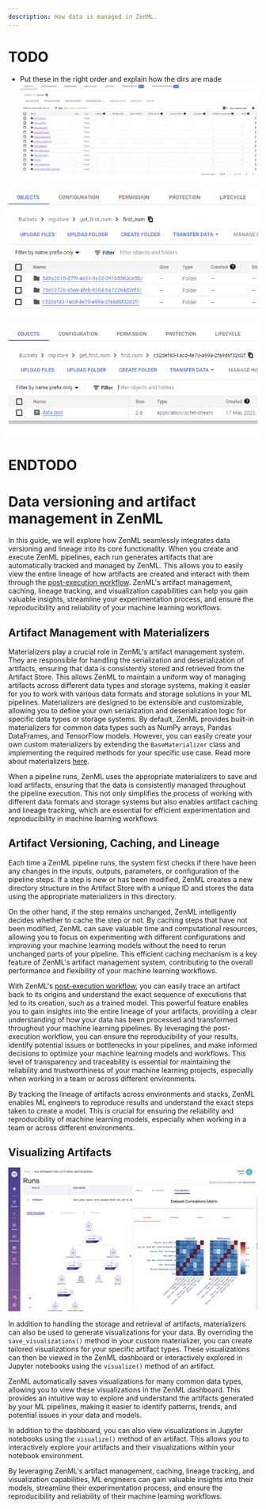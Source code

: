 ```yaml
---
description: How data is managed in ZenML.
---
```


# TODO 

- Put these in the right order and explain how the dirs are made
![Visualizing artifacts](../../.gitbook/assets/zenml_artifact_store_underthehood_1.png)

![Visualizing artifacts](../../.gitbook/assets/zenml_artifact_store_underthehood_2.png)

![Visualizing artifacts](../../.gitbook/assets/zenml_artifact_store_underthehood_3.png)

# ENDTODO

# Data versioning and artifact management in ZenML

In this guide, we will explore how ZenML seamlessly integrates data versioning and lineage into its core functionality. When you create and execute ZenML pipelines, each run generates artifacts that are automatically tracked and managed by ZenML. This allows you to easily view the entire lineage of how artifacts are created and interact with them through the [post-execution workflow](../starter-guide/fetch-runs-after-execution.md). ZenML's artifact management, caching, lineage tracking, and visualization capabilities can help you gain valuable insights, streamline your experimentation process, and ensure the reproducibility and reliability of your machine learning workflows.

## Artifact Management with Materializers

Materializers play a crucial role in ZenML's artifact management system. They are responsible for handling the serialization and deserialization of artifacts, ensuring that data is consistently stored and retrieved from the Artifact Store. This allows ZenML to maintain a uniform way of managing artifacts across different data types and storage systems, making it easier for you to work with various data formats and storage solutions in your ML pipelines. Materializers are designed to be extensible and customizable, allowing you to define your own serialization and deserialization logic for specific data types or storage systems. By default, ZenML provides built-in materializers for common data types such as NumPy arrays, Pandas DataFrames, and TensorFlow models. However, you can easily create your own custom materializers by extending the `BaseMaterializer` class and implementing the required methods for your specific use case. Read more about materializers [here](handle-custom-data-types.md).

When a pipeline runs, ZenML uses the appropriate materializers to save and load artifacts, ensuring that the data is consistently managed throughout the pipeline execution. This not only simplifies the process of working with different data formats and storage systems but also enables artifact caching and lineage tracking, which are essential for efficient experimentation and reproducibility in machine learning workflows.

## Artifact Versioning, Caching, and Lineage

Each time a ZenML pipeline runs, the system first checks if there have been any changes in the inputs, outputs, parameters, or configuration of the pipeline steps. If a step is new or has been modified, ZenML creates a new directory structure in the Artifact Store with a unique ID and stores the data using the appropriate materializers in this directory.

On the other hand, if the step remains unchanged, ZenML intelligently decides whether to cache the step or not. By caching steps that have not been modified, ZenML can save valuable time and computational resources, allowing you to focus on experimenting with different configurations and improving your machine learning models without the need to rerun unchanged parts of your pipeline. This efficient caching mechanism is a key feature of ZenML's artifact management system, contributing to the overall performance and flexibility of your machine learning workflows.

With ZenML's [post-execution workflow](../starter-guide/fetch-runs-after-execution.md), you can easily trace an artifact back to its origins and understand the exact sequence of executions that led to its creation, such as a trained model. This powerful feature enables you to gain insights into the entire lineage of your artifacts, providing a clear understanding of how your data has been processed and transformed throughout your machine learning pipelines. By leveraging the post-execution workflow, you can ensure the reproducibility of your results, identify potential issues or bottlenecks in your pipelines, and make informed decisions to optimize your machine learning models and workflows. This level of transparency and traceability is essential for maintaining the reliability and trustworthiness of your machine learning projects, especially when working in a team or across different environments.

By tracking the lineage of artifacts across environments and stacks, ZenML enables ML engineers to reproduce results and understand the exact steps taken to create a model. This is crucial for ensuring the reliability and reproducibility of machine learning models, especially when working in a team or across different environments.

## Visualizing Artifacts

![Visualizing artifacts](../../.gitbook/assets/intro_dashboard_details.png)

In addition to handling the storage and retrieval of artifacts, materializers can also be used to generate visualizations for your data. By overriding the `save_visualizations()` method in your custom materializer, you can create tailored visualizations for your specific artifact types. These visualizations can then be viewed in the ZenML dashboard or interactively explored in Jupyter notebooks using the `visualize()` method of an artifact.

ZenML automatically saves visualizations for many common data types, allowing you to view these visualizations in the ZenML dashboard. This provides an intuitive way to explore and understand the artifacts generated by your ML pipelines, making it easier to identify patterns, trends, and potential issues in your data and models.

In addition to the dashboard, you can also view visualizations in Jupyter notebooks using the `visualize()` method of an artifact. This allows you to interactively explore your artifacts and their visualizations within your notebook environment.

By leveraging ZenML's artifact management, caching, lineage tracking, and visualization capabilities, ML engineers can gain valuable insights into their models, streamline their experimentation process, and ensure the reproducibility and reliability of their machine learning workflows.